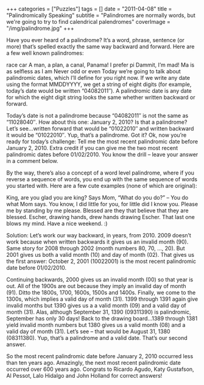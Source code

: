 +++
categories = ["Puzzles"]
tags = []
date = "2011-04-08"
title = "Palindromically Speaking"
subtitle = "Palindromes are normally words, but we're going to try to find calendrical palendromes"
coverImage = "/img/palindrome.jpg"
+++

Have you ever heard of a palindrome? It’s a word, phrase, sentence (or more) that’s spelled exactly the same way backward and forward. Here are a few well known palindromes:
<!--more-->

race car
A man, a plan, a canal, Panama!
I prefer pi
Dammit, I’m mad!
Ma is as selfless as I am
Never odd or even
Today we’re going to talk about palindromic dates, which I’ll define for you right now. If we write any date using the format MMDDYYYY, we get a string of eight digits (for example, today’s date would be written “04082011″). A palindromic date is any date for which the eight digit string looks the same whether written backward or forward.

Today’s date is not a palindrome because “04082011″ is not the same as “11028040″. How about this one: January 2, 2010? Is that a palindrome? Let’s see…written forward that would be “01022010″ and written backward it would be “01022010″. Yup, that’s a palindrome. Got it? Ok, now you’re ready for today’s challenge: Tell me the most recent palindromic date before January 2, 2010. Extra credit if you can give me the two most recent palindromic dates before 01/02/2010. You know the drill – leave your answer in a comment below.

By the way, there’s also a concept of a word level palindrome, where if you reverse a sequence of words, you end up with the same sequence of words you started with. Here are a few cute examples (none of which are original):

King, are you glad you are king?
Says Mom, “What do you do?” – You do what Mom says.
You know, I did little for you, for little did I know you.
Please me by standing by me please.
Blessed are they that believe that they are blessed.
Escher, drawing hands, drew hands drawing Escher.
That last one blows my mind. Have a nice weekend. :)

Solution: Let’s work our way backward, in years, from 2010. 2009 doesn’t work because when written backwards it gives us an invalid month (90). Same story for 2008 through 2002 (month numbers 80, 70, …, 20). But 2001 gives us both a valid month (10) and day of month (02). That gives us the first answer: October 2, 2001 (10022001) is the most recent palindromic date before 01/02/2010.

Continuing backwards, 2000 gives us an invalid month (00) so that year is out. All of the 1900s are out because they imply an invalid day of month (91). Ditto the 1800s, 1700, 1600s, 1500s and 1400s. Finally, we come to the 1300s, which implies a valid day of month (31). 1399 through 1391 again give invalid months but 1390 gives us a a valid month (09) and a valid day of month (31). Alas, although September 31, 1390 (09311390) is palindromic, September has only 30 days! Back to the drawing board…1389 through 1381 yield invalid month numbers but 1380 gives us a valid month (08) and a valid day of month (31). Let’s see – that would be August 31, 1380 (08311380). Yup, that’s a palindrome and a valid date. That’s our second answer.

So the most recent palindromic date before January 2, 2010 occurred less than ten years ago. Amazingly, the next most recent palindromic date occurred over 600 years ago. Congrats to Ricardo Agudo, Katy Gustafson, Al Pessot, Lalo Hidalgo and John Holland for correct answers!
